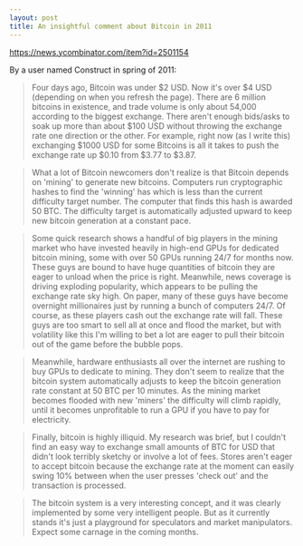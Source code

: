 ```yaml
---
layout: post
title: An insightful comment about Bitcoin in 2011
---
```


https://news.ycombinator.com/item?id=2501154

By a user named Construct in spring of 2011:

>Four days ago, Bitcoin was under $2 USD. Now it's over $4 USD (depending on when you refresh the page). There are 6 million bitcoins in existence, and trade volume is only about 54,000 according to the biggest exchange. There aren't enough bids/asks to soak up more than about $100 USD without throwing the exchange rate one direction or the other.
For example, right now (as I write this) exchanging $1000 USD for some Bitcoins is all it takes to push the exchange rate up $0.10 from $3.77 to $3.87.

>What a lot of Bitcoin newcomers don't realize is that Bitcoin depends on 'mining' to generate new bitcoins. Computers run cryptographic hashes to find the 'winning' has which is less than the current difficulty target number. The computer that finds this hash is awarded 50 BTC. The difficulty target is automatically adjusted upward to keep new bitcoin generation at a constant pace.

>Some quick research shows a handful of big players in the mining market who have invested heavily in high-end GPUs for dedicated bitcoin mining, some with over 50 GPUs running 24/7 for months now. These guys are bound to have huge quantities of bitcoin they are eager to unload when the price is right. Meanwhile, news coverage is driving exploding popularity, which appears to be pulling the exchange rate sky high. On paper, many of these guys have become overnight millionaires just by running a bunch of computers 24/7.
Of course, as these players cash out the exchange rate will fall. These guys are too smart to sell all at once and flood the market, but with volatility like this I'm willing to bet a lot are eager to pull their bitcoin out of the game before the bubble pops.

>Meanwhile, hardware enthusiasts all over the internet are rushing to buy GPUs to dedicate to mining. They don't seem to realize that the bitcoin system automatically adjusts to keep the bitcoin generation rate constant at 50 BTC per 10 minutes. As the mining market becomes flooded with new 'miners' the difficulty will climb rapidly, until it becomes unprofitable to run a GPU if you have to pay for electricity.

>Finally, bitcoin is highly illiquid. My research was brief, but I couldn't find an easy way to exchange small amounts of BTC for USD that didn't look terribly sketchy or involve a lot of fees. Stores aren't eager to accept bitcoin because the exchange rate at the moment can easily swing 10% between when the user presses 'check out' and the transaction is processed.

>The bitcoin system is a very interesting concept, and it was clearly implemented by some very intelligent people. But as it currently stands it's just a playground for speculators and market manipulators. Expect some carnage in the coming months.
